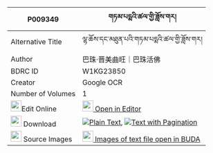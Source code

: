 |P009349|གཏམ་པདྨའི་ཚལ་གྱི་ཟློས་གར། 
| --- | --- 
|Alternative Title |ལྷ་ཆོས་དང་མཐུན་པའི་གཏམ་པདྨའི་ཚལ་གྱི་ཟློས་གར།
|Author| 巴珠·晋美曲旺｜巴珠活佛
|BDRC ID | W1KG23850
|Creator | Google OCR
|Number of Volumes| 1
|<img width="25" src="https://img.icons8.com/color/25/000000/edit-property.png">Edit Online| [<img width="25" src="https://avatars.githubusercontent.com/u/45091458?s=200&v=4"> Open in Editor](http://editor.openpecha.org/P009349)
|<img width="25" src="https://img.icons8.com/fluent/48/000000/download-2.png"/>  Download | [![](https://img.icons8.com/color/20/000000/txt.png)Plain Text](https://github.com/Openpecha/P009349/releases/download/v1/tam_pema_i_tsal_gyi_dogar_plain_P009349.zip), [![](https://img.icons8.com/color/20/000000/txt.png)Text with Pagination](https://github.com/Openpecha/P009349/releases/download/v1/tam_pema_i_tsal_gyi_dogar_pages_P009349.zip)
|<img width="25" src="https://img.icons8.com/plasticine/100/000000/pictures-folder.png"/>  Source Images | [<img width="25" src="https://library.bdrc.io/icons/BUDA-small.svg"> Images of text file open in BUDA](https://library.bdrc.io/show/bdr:W1KG23850)